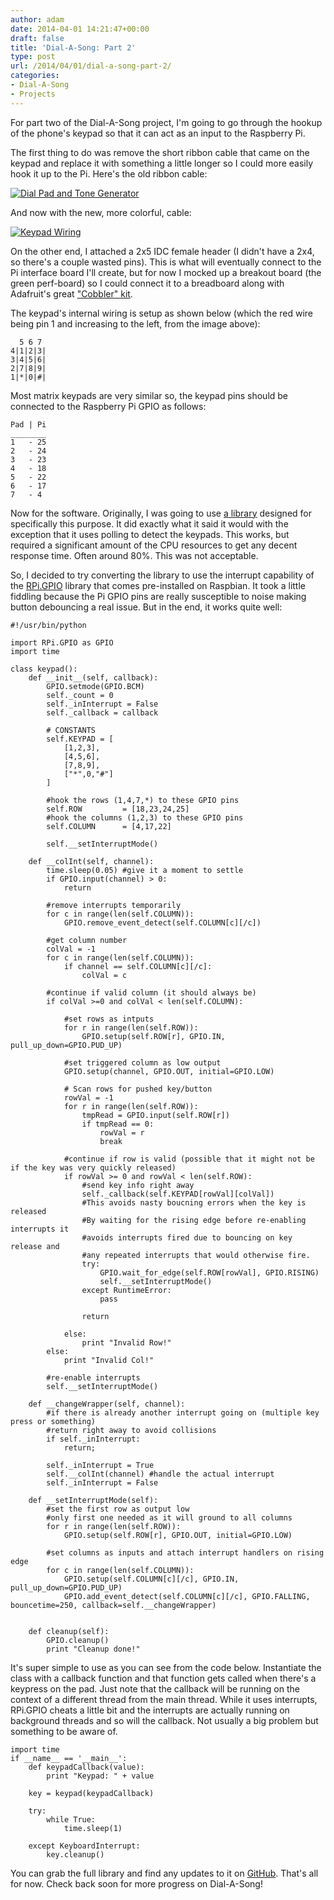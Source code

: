 ```yaml
---
author: adam
date: 2014-04-01 14:21:47+00:00
draft: false
title: 'Dial-A-Song: Part 2'
type: post
url: /2014/04/01/dial-a-song-part-2/
categories:
- Dial-A-Song
- Projects
---
```


For part two of the Dial-A-Song project, I'm going to go through the hookup of the phone's keypad so that it can act as an input to the Raspberry Pi.

The first thing to do was remove the short ribbon cable that came on the keypad and replace it with something a little longer so I could more easily hook it up to the Pi. Here's the old ribbon cable:

[![Dial Pad and Tone Generator](/wp-content/uploads/2014/03/IMG_20140309_102644.jpg)
](/wp-content/uploads/2014/03/IMG_20140309_102644.jpg)

And now with the new, more colorful, cable:

[![Keypad Wiring](/wp-content/uploads/2014/03/IMG_20140331_135245.jpg)
](/wp-content/uploads/2014/03/IMG_20140331_135245.jpg)

On the other end, I attached a 2x5 IDC female header (I didn't have a 2x4, so there's a couple wasted pins). This is what will eventually connect to the Pi interface board I'll create, but for now I mocked up a breakout board (the green perf-board) so I could connect it to a breadboard along with Adafruit's great ["Cobbler" kit](http://learn.adafruit.com/adafruit-pi-cobbler-kit/overview).

The keypad's internal wiring is setup as shown below (which the red wire being pin 1 and increasing to the left, from the image above):


    
      5 6 7
    4|1|2|3|
    3|4|5|6|
    2|7|8|9|
    1|*|0|#|



Most matrix keypads are very similar so, the keypad pins should be connected to the Raspberry Pi GPIO as follows:


    
    Pad | Pi
    ________
    1   - 25
    2   - 24
    3   - 23
    4   - 18
    5   - 22
    6   - 17
    7   - 4



Now for the software. Originally, I was going to use [a library](http://crumpspot.blogspot.com/p/keypad-matrix-python-package.html) designed for specifically this purpose. It did exactly what it said it would with the exception that it uses polling to detect the keypads. This works, but required a significant amount of the CPU resources to get any decent response time. Often around 80%. This was not acceptable.

So, I decided to try converting the library to use the interrupt capability of the [RPi.GPIO](https://pypi.python.org/pypi/RPi.GPIO) library that comes pre-installed on Raspbian. It took a little fiddling because the Pi GPIO pins are really susceptible to noise making button debouncing a real issue. But in the end, it works quite well:


    
    
    #!/usr/bin/python
     
    import RPi.GPIO as GPIO
    import time
    
    class keypad():
        def __init__(self, callback):
            GPIO.setmode(GPIO.BCM)
            self._count = 0
            self._inInterrupt = False
            self._callback = callback
    
            # CONSTANTS 
            self.KEYPAD = [
                [1,2,3],
                [4,5,6],
                [7,8,9],
                ["*",0,"#"]
            ]
    
            #hook the rows (1,4,7,*) to these GPIO pins
            self.ROW         = [18,23,24,25]
            #hook the columns (1,2,3) to these GPIO pins
            self.COLUMN      = [4,17,22]
    
            self.__setInterruptMode()
    
        def __colInt(self, channel):
            time.sleep(0.05) #give it a moment to settle
            if GPIO.input(channel) > 0:
                return
    
            #remove interrupts temporarily
            for c in range(len(self.COLUMN)):
                GPIO.remove_event_detect(self.COLUMN[c][/c])
    
            #get column number
            colVal = -1
            for c in range(len(self.COLUMN)):
                if channel == self.COLUMN[c][/c]:
                    colVal = c
    
            #continue if valid column (it should always be)
            if colVal >=0 and colVal < len(self.COLUMN):
    
                #set rows as intputs
                for r in range(len(self.ROW)):
                    GPIO.setup(self.ROW[r], GPIO.IN, pull_up_down=GPIO.PUD_UP)
    
                #set triggered column as low output
                GPIO.setup(channel, GPIO.OUT, initial=GPIO.LOW)
    
                # Scan rows for pushed key/button
                rowVal = -1
                for r in range(len(self.ROW)):
                    tmpRead = GPIO.input(self.ROW[r])
                    if tmpRead == 0:
                        rowVal = r
                        break
    
                #continue if row is valid (possible that it might not be if the key was very quickly released)
                if rowVal >= 0 and rowVal < len(self.ROW):
                    #send key info right away
                    self._callback(self.KEYPAD[rowVal][colVal])
                    #This avoids nasty boucning errors when the key is released
                    #By waiting for the rising edge before re-enabling interrupts it 
                    #avoids interrupts fired due to bouncing on key release and 
                    #any repeated interrupts that would otherwise fire.
                    try:
                        GPIO.wait_for_edge(self.ROW[rowVal], GPIO.RISING)
                        self.__setInterruptMode()
                    except RuntimeError:
                        pass
                    
                    return
    
                else:
                    print "Invalid Row!"
            else:
                print "Invalid Col!"
    
            #re-enable interrupts
            self.__setInterruptMode()
    
        def __changeWrapper(self, channel):
            #if there is already another interrupt going on (multiple key press or something)
            #return right away to avoid collisions
            if self._inInterrupt:
                return;
    
            self._inInterrupt = True
            self.__colInt(channel) #handle the actual interrupt
            self._inInterrupt = False
    
        def __setInterruptMode(self):
            #set the first row as output low
            #only first one needed as it will ground to all columns
            for r in range(len(self.ROW)):
                GPIO.setup(self.ROW[r], GPIO.OUT, initial=GPIO.LOW)
    
            #set columns as inputs and attach interrupt handlers on rising edge
            for c in range(len(self.COLUMN)):
                GPIO.setup(self.COLUMN[c][/c], GPIO.IN, pull_up_down=GPIO.PUD_UP)
                GPIO.add_event_detect(self.COLUMN[c][/c], GPIO.FALLING, bouncetime=250, callback=self.__changeWrapper)
         
    
        def cleanup(self):
            GPIO.cleanup()
            print "Cleanup done!"
    



It's super simple to use as you can see from the code below. Instantiate the class with a callback function and that function gets called when there's a keypress on the pad. Just note that the callback will be running on the context of a different thread from the main thread. While it uses interrupts, RPi.GPIO cheats a little bit and the interrupts are actually running on background threads and so will the callback. Not usually a big problem but something to be aware of.


    
    
    import time     
    if __name__ == '__main__':
        def keypadCallback(value):
            print "Keypad: " + value
    
        key = keypad(keypadCallback)
    
        try:
            while True:
                time.sleep(1)
    
        except KeyboardInterrupt:
            key.cleanup()
    



You can grab the full library and find any updates to it on [GitHub](https://github.com/ManiacalLabs/RPi-Matrix-Keypad).
That's all for now. Check back soon for more progress on Dial-A-Song!
